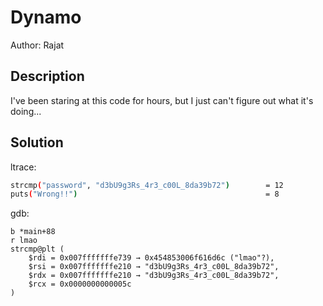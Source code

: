 # Dynamo

Author: Rajat

## Description

I've been staring at this code for hours, but I just can't figure out what it's doing...

## Solution

ltrace:
```bash
strcmp("password", "d3bU9g3Rs_4r3_c00L_8da39b72")        = 12
puts("Wrong!!")                                          = 8
```

gdb:
```
b *main+88
r lmao
strcmp@plt (
    $rdi = 0x007fffffffe739 → 0x454853006f616d6c ("lmao"?),
    $rsi = 0x007fffffffe210 → "d3bU9g3Rs_4r3_c00L_8da39b72",
    $rdx = 0x007fffffffe210 → "d3bU9g3Rs_4r3_c00L_8da39b72",
    $rcx = 0x0000000000005c
)
```

